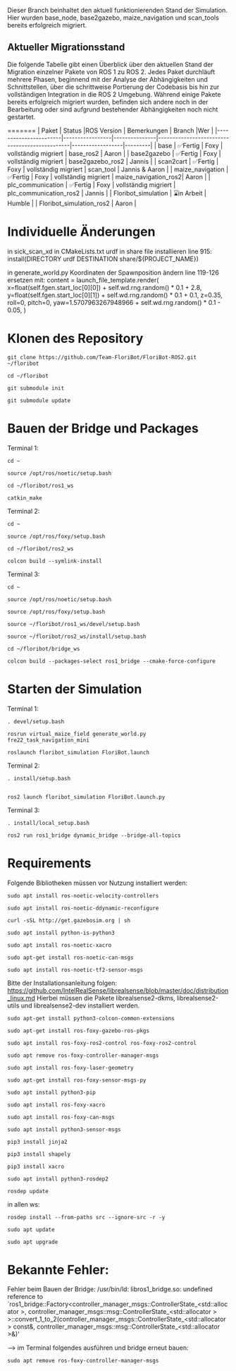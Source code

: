 Dieser Branch beinhaltet den aktuell funktionierenden Stand der Simulation. Hier wurden base_node, base2gazebo, maize_navigation und scan_tools bereits erfolgreich migriert.

## Aktueller Migrationsstand

Die folgende Tabelle gibt einen Überblick über den aktuellen Stand der Migration einzelner Pakete von ROS 1 zu ROS 2. Jedes Paket durchläuft mehrere Phasen, beginnend mit der Analyse der Abhängigkeiten und Schnittstellen, über die schrittweise Portierung der Codebasis bis hin zur vollständigen Integration in die ROS 2 Umgebung. Während einige Pakete bereits erfolgreich migriert wurden, befinden sich andere noch in der Bearbeitung oder sind aufgrund bestehender Abhängigkeiten noch nicht gestartet.

=======
| Paket                 | Status          |ROS Version   | Bemerkungen                                   | Branch           |Wer      |
|-----------------------|-----------------|---------------|-----------------------------------------------|------------------|---------|
| base                  | ✅Fertig       | Foxy           | vollständig migriert                          | base_ros2        | Aaron   |
| base2gazebo           | ✅Fertig        | Foxy           | vollständig migriert                          | base2gazebo_ros2 | Jannis  |
| scan2cart             | ✅Fertig       | Foxy            | vollständig migriert                          | scan_tool        | Jannis & Aaron   |
| maize_navigation      | ✅Fertig       | Foxy            | vollständig migriert                          | maize_navigation_ros2| Aaron   |
| plc_communication     | ✅Fertig       | Foxy            | vollständig migriert                          | plc_communication_ros2 | Jannis  |
| Floribot_simulation   | ⌛in Arbeit    | Humble            |                                               | Floribot_simulation_ros2 | Aaron   |
# Individuelle Änderungen
in sick_scan_xd in CMakeLists.txt urdf in share file installieren
line 915: install(DIRECTORY urdf DESTINATION share/${PROJECT_NAME})


in generate_world.py Koordinaten der Spawnposition ändern
line 119-126 ersetzen mit:
      content = launch_file_template.render(
          x=float(self.fgen.start_loc[0][0]) + self.wd.rng.random() * 0.1 + 2.8,
          y=float(self.fgen.start_loc[0][1]) + self.wd.rng.random() * 0.1 + 0.1,
          z=0.35,
          roll=0,
          pitch=0,
          yaw=1.5707963267948966 + self.wd.rng.random() * 0.1 - 0.05,
      )
      
# Klonen des Repository
```
git clone https://github.com/Team-FloriBot/FloriBot-ROS2.git ~/floribot
```
```
cd ~/floribot
```
```
git submodule init
```
```
git submodule update
```

# Bauen der Bridge und Packages
Terminal 1:
```
cd ~
```
```
source /opt/ros/noetic/setup.bash
```
```
cd ~/floribot/ros1_ws
```
```
catkin_make
```
Terminal 2:
```
cd ~
```
```
source /opt/ros/foxy/setup.bash
```
```
cd ~/floribot/ros2_ws
```
```
colcon build --symlink-install
```
Terminal 3:
```
cd ~
```
```
source /opt/ros/noetic/setup.bash
```
```
source /opt/ros/foxy/setup.bash
```
```
source ~/floribot/ros1_ws/devel/setup.bash
```
```
source ~/floribot/ros2_ws/install/setup.bash
```
```
cd ~/floribot/bridge_ws
```
```
colcon build --packages-select ros1_bridge --cmake-force-configure
```
# Starten der Simulation
Terminal 1:
```
. devel/setup.bash
```
```
rosrun virtual_maize_field generate_world.py fre22_task_navigation_mini
```
```
roslaunch floribot_simulation FloriBot.launch
```
Terminal 2:
```
. install/setup.bash
```
```

ros2 launch floribot_simulation FloriBot.launch.py
```
Terminal 3:
```
. install/local_setup.bash
```
```
ros2 run ros1_bridge dynamic_bridge --bridge-all-topics
```

# Requirements
Folgende Bibliotheken müssen vor Nutzung installiert werden:
```
sudo apt install ros-noetic-velocity-controllers
```
```
sudo apt install ros-noetic-ddynamic-reconfigure
```
```
curl -sSL http://get.gazebosim.org | sh
```
```
sudo apt install python-is-python3
```
```
sudo apt install ros-noetic-xacro
```
```
sudo apt-get install ros-noetic-can-msgs
```
```
sudo apt install ros-noetic-tf2-sensor-msgs
```
Bitte der Installationsanleitung folgen: https://github.com/IntelRealSense/librealsense/blob/master/doc/distribution_linux.md
Hierbei müssen die Pakete librealsense2-dkms, librealsense2-utils und librealsense2-dev installiert werden.
```
sudo apt-get install python3-colcon-common-extensions
```
```
sudo apt-get install ros-foxy-gazebo-ros-pkgs
```
```
sudo apt install ros-foxy-ros2-control ros-foxy-ros2-control
```
```
sudo apt remove ros-foxy-controller-manager-msgs
```
```
sudo apt install ros-foxy-laser-geometry
```
```
sudo apt-get install ros-foxy-sensor-msgs-py
```
```
sudo apt install python3-pip
```
```
sudo apt install ros-foxy-xacro
```
```
sudo apt install ros-foxy-can-msgs
```
```
sudo apt install python3-sensor-msgs
```
```
pip3 install jinja2
```
```
pip3 install shapely
```
```
pip3 install xacro
```
```
sudo apt install python3-rosdep2
```
```
rosdep update
```
in allen ws:
```
rosdep install --from-paths src --ignore-src -r -y
```
```
sudo apt update
```
```
sudo apt upgrade
```
# Bekannte Fehler:
Fehler beim Bauen der Bridge:
/usr/bin/ld: libros1_bridge.so: undefined reference to `ros1_bridge::Factory<controller_manager_msgs::ControllerState_<std::allocator<void> >, controller_manager_msgs::msg::ControllerState_<std::allocator<void> > >::convert_1_to_2(controller_manager_msgs::ControllerState_<std::allocator<void> > const&, controller_manager_msgs::msg::ControllerState_<std::allocator<void> >&)'

--> im Terminal folgendes ausführen und bridge erneut bauen:
```
sudo apt remove ros-foxy-controller-manager-msgs
```
